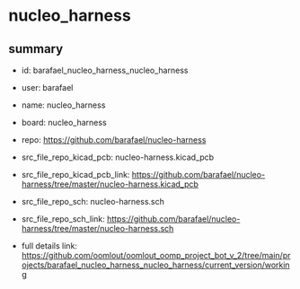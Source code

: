 # nucleo_harness
 
## summary 
* id: barafael_nucleo_harness_nucleo_harness
* user: barafael
* name: nucleo_harness
* board: nucleo_harness
* repo: https://github.com/barafael/nucleo-harness
* src_file_repo_kicad_pcb: nucleo-harness.kicad_pcb
* src_file_repo_kicad_pcb_link: https://github.com/barafael/nucleo-harness/tree/master/nucleo-harness.kicad_pcb


* src_file_repo_sch: nucleo-harness.sch
* src_file_repo_sch_link: https://github.com/barafael/nucleo-harness/tree/master/nucleo-harness.sch
* full details link: https://github.com/oomlout/oomlout_oomp_project_bot_v_2/tree/main/projects/barafael_nucleo_harness_nucleo_harness/current_version/working  







